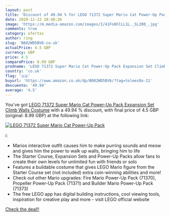 ```yaml
---
layout: post
title: 'Discount of 49.94 % for LEGO 71372 Super Mario Cat Power-Up Pack'
date: 2020-12-22 10:48:26
image: 'https://m.media-amazon.com/images/I/41Fo6hlLL1L._SL200_.jpg'
comments: true
category: ofertas
author: ring
slug: 'B082WD5BV6-co.uk'
actualPrice: 4.5 GBP
currency: GBP
price: 4.5
comparePrice: 8.99 GBP
prodname: 'LEGO 71372 Super Mario Cat Power-Up Pack Expansion Set Climb Walls Costume'
country: 'co.uk'
flag: '🇬🇧'
buyurl: 'https://www.amazon.co.uk/dp/B082WD5BV6/?tag=tolees0a-21'
descuento: '49.94'
average: '4.5'
---
```


You've got [LEGO 71372 Super Mario Cat Power-Up Pack Expansion Set Climb Walls Costume](https://www.amazon.co.uk/dp/B082WD5BV6/?tag=tolees0a-21) with a  49.94 % discount, with final price of 4.5 GBP (original: 8.99 GBP) at the following link:

[![LEGO 71372 Super Mario Cat Power-Up Pack](https://m.media-amazon.com/images/I/41Fo6hlLL1L._SL200_.jpg)](https://www.amazon.co.uk/dp/B082WD5BV6/?tag=tolees0a-21)

ℹ️:

- Marios interactive outfit causes him to make purring sounds and meow and gives him the power to walk up walls, bringing him to life
- The Starter Course, Expansion Sets and Power-Up Packs allow fans to create their own levels for unlimited fun with friends or solo
- Features a buildable costume that gives LEGO Mario figure from the Starter Course set (not included) extra coin-winning abilities and more!
- Check out other Mario upgrades: Fire Mario Power-Up Pack (71370), Propeller Power-Up Pack (71371) and Builder Mario Power-Up Pack (71373)
- The free LEGO app has digital building instructions, cool viewing tools, inspiration for creative play and more - visit LEGO official website

[Check the deal!!](https://www.amazon.co.uk/dp/B082WD5BV6/?tag=tolees0a-21)

